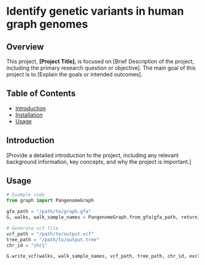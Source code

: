 # Identify genetic variants in human graph genomes

## Overview
This project, **[Project Title]**, is focused on [Brief Description of the project, including the primary research question or objective]. The main goal of this project is to [Explain the goals or intended outcomes].

## Table of Contents
- [Introduction](#introduction)
- [Installation](#installation)
- [Usage](#usage)

## Introduction
[Provide a detailed introduction to the project, including any relevant background information, key concepts, and why the project is important.]

## Usage
```python
# Example code
from graph import PangenomeGraph

gfa_path = "/path/to/graph.gfa"
G, walks, walk_sample_names = PangenomeGraph.from_gfa(gfa_path, return_walks=True, compressed=False)

# Generate vcf file
vcf_path = "/path/to/output.vcf"
tree_path = "/path/to/output.tree"
chr_id = "chr1"

G.write_vcf(walks, walk_sample_names, vcf_path, tree_path, chr_id, exclude_terminus=True)

```
